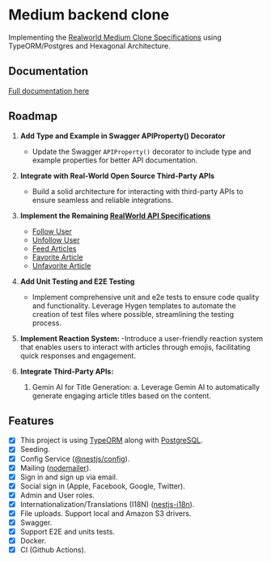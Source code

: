 # Medium backend clone

Implementing the [Realworld Medium Clone Specifications](https://realworld-docs.netlify.app/docs/implementation-creation/features) using TypeORM/Postgres and Hexagonal Architecture.

## Documentation <!-- omit in toc -->

[Full documentation here](/docs/readme.md)

## Roadmap

1. **Add Type and Example in Swagger APIProperty() Decorator**

   - Update the Swagger `APIProperty()` decorator to include type and example properties for better API documentation.

2. **Integrate with Real-World Open Source Third-Party APIs**

   - Build a solid architecture for interacting with third-party APIs to ensure seamless and reliable integrations.

3. **Implement the Remaining [RealWorld API Specifications](https://realworld-docs.netlify.app/specifications/backend/endpoints/)**

   - [Follow User](https://realworld-docs.netlify.app/specifications/backend/endpoints/#follow-user)
   - [Unfollow User](https://realworld-docs.netlify.app/specifications/backend/endpoints/#unfollow-user)
   - [Feed Articles](https://realworld-docs.netlify.app/specifications/backend/endpoints/#feed-articles)
   - [Favorite Article](https://realworld-docs.netlify.app/specifications/backend/endpoints/#favorite-article)
   - [Unfavorite Article](https://realworld-docs.netlify.app/specifications/backend/endpoints/#unfavorite-article)

4. **Add Unit Testing and E2E Testing**
   - Implement comprehensive unit and e2e tests to ensure code quality and functionality. Leverage Hygen templates to automate the creation of test files where possible, streamlining the testing process.

5. **Implement Reaction System:**
    -Introduce a user-friendly reaction system that enables users to interact with articles through emojis, facilitating quick responses and engagement.

6. **Integrate Third-Party APIs:**
   1. Gemin AI for Title Generation:
     a. Leverage Gemin AI to automatically generate engaging article titles based on the content.



## Features

- [x] This project is using [TypeORM](https://www.npmjs.com/package/typeorm) along with [PostgreSQL](https://www.postgresql.org/).
- [x] Seeding.
- [x] Config Service ([@nestjs/config](https://www.npmjs.com/package/@nestjs/config)).
- [x] Mailing ([nodemailer](https://www.npmjs.com/package/nodemailer)).
- [x] Sign in and sign up via email.
- [x] Social sign in (Apple, Facebook, Google, Twitter).
- [x] Admin and User roles.
- [x] Internationalization/Translations (I18N) ([nestjs-i18n](https://www.npmjs.com/package/nestjs-i18n)).
- [x] File uploads. Support local and Amazon S3 drivers.
- [x] Swagger.
- [x] Support E2E and units tests.
- [x] Docker.
- [x] CI (Github Actions).
